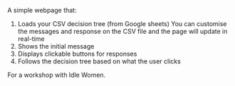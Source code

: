 A simple webpage that:
1. Loads your CSV decision tree (from Google sheets) You can customise the messages and response on the CSV file and the page will update in real-time
2. Shows the initial message
3. Displays clickable buttons for responses
4. Follows the decision tree based on what the user clicks

For a workshop with Idle Women.
